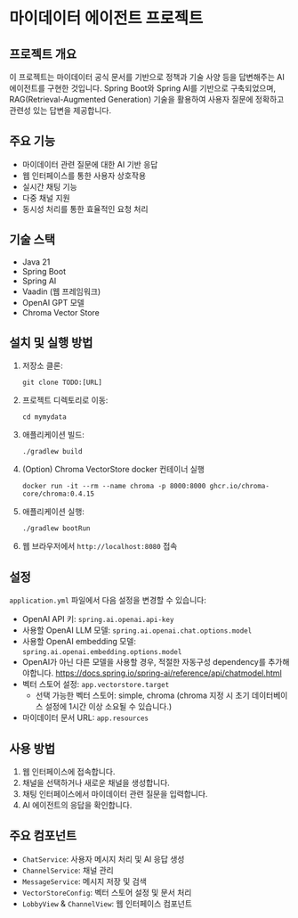 # 마이데이터 에이전트 프로젝트

## 프로젝트 개요

이 프로젝트는 마이데이터 공식 문서를 기반으로 정책과 기술 사양 등을 답변해주는 AI 에이전트를 구현한 것입니다. Spring Boot와 Spring AI를 기반으로 구축되었으며, RAG(Retrieval-Augmented Generation) 기술을 활용하여 사용자 질문에 정확하고 관련성 있는 답변을 제공합니다.

## 주요 기능

- 마이데이터 관련 질문에 대한 AI 기반 응답
- 웹 인터페이스를 통한 사용자 상호작용
- 실시간 채팅 기능
- 다중 채널 지원
- 동시성 처리를 통한 효율적인 요청 처리

## 기술 스택

- Java 21
- Spring Boot
- Spring AI
- Vaadin (웹 프레임워크)
- OpenAI GPT 모델
- Chroma Vector Store

## 설치 및 실행 방법

1. 저장소 클론:
   ```
   git clone TODO:[URL]
   ```

2. 프로젝트 디렉토리로 이동:
   ```
   cd mymydata
   ```

3. 애플리케이션 빌드:
   ```
   ./gradlew build
   ```

4. (Option) Chroma VectorStore docker 컨테이너 실행
   ```
   docker run -it --rm --name chroma -p 8000:8000 ghcr.io/chroma-core/chroma:0.4.15
   ```
5. 애플리케이션 실행:
   ```
   ./gradlew bootRun
   ```

6. 웹 브라우저에서 `http://localhost:8080` 접속

## 설정

`application.yml` 파일에서 다음 설정을 변경할 수 있습니다:

- OpenAI API 키: `spring.ai.openai.api-key`
- 사용할 OpenAI LLM 모델: `spring.ai.openai.chat.options.model`
- 사용할 OpenAI embedding 모델: `spring.ai.openai.embedding.options.model`
- OpenAI가 아닌 다른 모델을 사용할 경우, 적절한 자동구성 dependency를 추가해야합니다. https://docs.spring.io/spring-ai/reference/api/chatmodel.html
- 벡터 스토어 설정: `app.vectorstore.target`
  - 선택 가능한 벡터 스토어: simple, chroma (chroma 지정 시 초기 데이터베이스 설정에 1시간 이상 소요될 수 있습니다.)
- 마이데이터 문서 URL: `app.resources`

## 사용 방법

1. 웹 인터페이스에 접속합니다.
2. 채널을 선택하거나 새로운 채널을 생성합니다.
3. 채팅 인터페이스에서 마이데이터 관련 질문을 입력합니다.
4. AI 에이전트의 응답을 확인합니다.

## 주요 컴포넌트

- `ChatService`: 사용자 메시지 처리 및 AI 응답 생성
- `ChannelService`: 채널 관리
- `MessageService`: 메시지 저장 및 검색
- `VectorStoreConfig`: 벡터 스토어 설정 및 문서 처리
- `LobbyView` & `ChannelView`: 웹 인터페이스 컴포넌트
